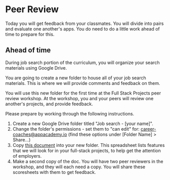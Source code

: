# Peer Review

Today you will get feedback from your classmates.
You will divide into pairs and evaluate one another's apps.
You do need to do a little work ahead of time to prepare for this.

## Ahead of time

During job search portion of the curriculum, you will organize your
search materials using Google Drive.

You are going to create a new folder to house all of your job search
materials. This is where we will provide comments and feedback on them.

You will use this new folder for the first time at the Full Stack
Projects peer review workshop. At the workshop, you and your peers will
review one another's projects, and provide feedback.

Please prepare by working through the following instructions.

1. Create a new Google Drive folder titled "Job search - [your
name]".
2. Change the folder's permissions - set them to "can edit"
for: career-coaches@appacademy.io   (find these options under [Folder
Name] > Share...)
3. Copy [this document][peer-review-spreadsheet] into your new folder.
This spreadsheet lists features that we will look for in your full-stack
projects, to help get the attention of employers.   
4. Make a second copy of the doc. You will have two peer reviewers in
the workshop, and they will each need a copy. You will share these
scoresheets with them to get feedback.

[peer-review-spreadsheet]: https://docs.google.com/spreadsheets/d/1_7pJt6YR4BKgsJLIxJjO2AapZheXFgtrICX2m6p_Gx8/edit#gid=0
